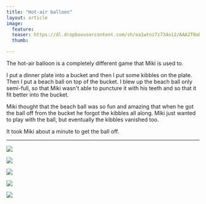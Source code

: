 ```yaml
---
title: "Hot-air balloon"
layout: article
image:
  feature:
  teaser: https://dl.dropboxusercontent.com/sh/ea1wtnz7z734o12/AAA2T0oDmJB3Mgys7P0AjSMya/aktivointi/kuumailmapallo/DSC40554-245px.jpg
  thumb:

---
```


The hot-air balloon is a completely different game that Miki is used to.

I put a dinner plate into a bucket and then I put some kibbles on the plate. Then I put a beach ball on top of the bucket. I blew up the beach ball only semi-full, so that Miki wasn't able to puncture it with his teeth and so that it fit better into the bucket.

Miki thought that the beach ball was so fun and amazing that when he got the ball off from the bucket he forgot the kibbles all along. Miki just wanted to play with the ball, but eventually the kibbles vanished too.

It took Miki about a minute to get the ball off.

---

[![](https://dl.dropboxusercontent.com/sh/ea1wtnz7z734o12/AACTobep8Tf4KL7UZJkRwKvza/aktivointi/kuumailmapallo/DSC40547-800px.jpg)](https://dl.dropboxusercontent.com/sh/ea1wtnz7z734o12/AAAiMorsN6nUEHn634QoOT27a/aktivointi/kuumailmapallo/DSC40547.jpg)

[![](https://dl.dropboxusercontent.com/sh/ea1wtnz7z734o12/AACbqqM-4U6K8moCs3-G56Kza/aktivointi/kuumailmapallo/DSC40575-800px.jpg)](https://dl.dropboxusercontent.com/sh/ea1wtnz7z734o12/AACJY-AjQ--fm_OmNj_AD2p9a/aktivointi/kuumailmapallo/DSC40575.jpg)

[![](https://dl.dropboxusercontent.com/sh/ea1wtnz7z734o12/AADEjscsROA-CeoDF3F5qVZsa/aktivointi/kuumailmapallo/DSC40554-800px.jpg)](https://dl.dropboxusercontent.com/sh/ea1wtnz7z734o12/AABYTvjqOH2KFBaM3yY9YaHEa/aktivointi/kuumailmapallo/DSC40554.jpg)

[![](https://dl.dropboxusercontent.com/sh/ea1wtnz7z734o12/AACaK0vatboV5-e5X31NJQAoa/aktivointi/kuumailmapallo/DSC40589-800px.jpg)](https://dl.dropboxusercontent.com/sh/ea1wtnz7z734o12/AAA8OE6nT-jopIoFFQsMB9lVa/aktivointi/kuumailmapallo/DSC40589.jpg)

[![](https://dl.dropboxusercontent.com/sh/ea1wtnz7z734o12/AAAo0b4ENRtGTbuUCbNgeNkwa/aktivointi/kuumailmapallo/DSC40545-800px.jpg)](https://dl.dropboxusercontent.com/sh/ea1wtnz7z734o12/AAASxcV9MIoF7cZGd_XPAhtua/aktivointi/kuumailmapallo/DSC40545.jpg)
